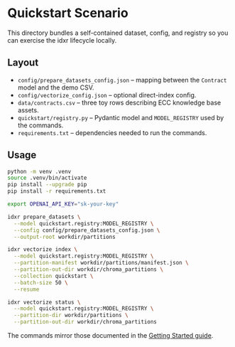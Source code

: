 # Quickstart Scenario

This directory bundles a self-contained dataset, config, and registry so you can exercise the idxr lifecycle locally.

## Layout

- `config/prepare_datasets_config.json` – mapping between the `Contract` model and the demo CSV.
- `config/vectorize_config.json` – optional direct-index config.
- `data/contracts.csv` – three toy rows describing ECC knowledge base assets.
- `quickstart/registry.py` – Pydantic model and `MODEL_REGISTRY` used by the commands.
- `requirements.txt` – dependencies needed to run the commands.

## Usage

```bash
python -m venv .venv
source .venv/bin/activate
pip install --upgrade pip
pip install -r requirements.txt

export OPENAI_API_KEY="sk-your-key"

idxr prepare_datasets \
  --model quickstart.registry:MODEL_REGISTRY \
  --config config/prepare_datasets_config.json \
  --output-root workdir/partitions

idxr vectorize index \
  --model quickstart.registry:MODEL_REGISTRY \
  --partition-manifest workdir/partitions/manifest.json \
  --partition-out-dir workdir/chroma_partitions \
  --collection quickstart \
  --batch-size 50 \
  --resume

idxr vectorize status \
  --model quickstart.registry:MODEL_REGISTRY \
  --partition-dir workdir/partitions \
  --partition-out-dir workdir/chroma_partitions
```

The commands mirror those documented in the [Getting Started guide](../../docs/getting-started.md).
